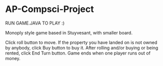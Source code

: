 AP-Compsci-Project
==================

RUN GAME.JAVA TO PLAY :)


Monoply style game based in Stuyvesant, with smaller board.

Click roll button to move. If the property you have landed on is not owned by anybody, click Buy button to buy it. After rolling and/or buying or being rented, click End Turn button. Game ends when one player runs out of money.
